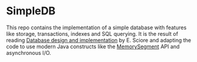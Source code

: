 # SimpleDB
This repo contains the implementation of a simple database with features like storage, transactions, indexes and SQL querying. 
It is the result of reading [Database design and implementation](https://www.amazon.co.uk/Database-Design-Implementation-Data-Centric-Applications/dp/3030338355/) by E. Sciore and adapting the code to use modern Java constructs like the [MemorySegment](https://docs.oracle.com/en/java/javase/19/docs/api/java.base/java/lang/foreign/MemorySegment.html) API and asynchronous I/O.
